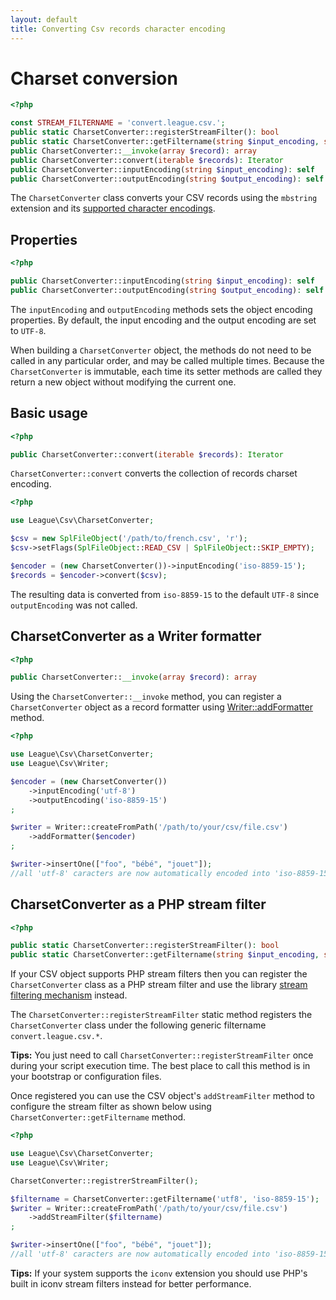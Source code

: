 ```yaml
---
layout: default
title: Converting Csv records character encoding
---
```


# Charset conversion

~~~php
<?php

const STREAM_FILTERNAME = 'convert.league.csv.';
public static CharsetConverter::registerStreamFilter(): bool
public static CharsetConverter::getFiltername(string $input_encoding, string $output_encoding): string
public CharsetConverter::__invoke(array $record): array
public CharsetConverter::convert(iterable $records): Iterator
public CharsetConverter::inputEncoding(string $input_encoding): self
public CharsetConverter::outputEncoding(string $output_encoding): self
~~~

The `CharsetConverter` class converts your CSV records using the `mbstring` extension and its [supported character encodings](http://php.net/manual/en/mbstring.supported-encodings.php).

## Properties

~~~php
<?php

public CharsetConverter::inputEncoding(string $input_encoding): self
public CharsetConverter::outputEncoding(string $output_encoding): self
~~~

The `inputEncoding` and `outputEncoding` methods sets the object encoding properties. By default, the input encoding and the output encoding are set to `UTF-8`.

When building a `CharsetConverter` object, the methods do not need to be called in any particular order, and may be called multiple times. Because the `CharsetConverter` is immutable, each time its setter methods are called they return a new object without modifying the current one.

## Basic usage

~~~php
<?php

public CharsetConverter::convert(iterable $records): Iterator
~~~

`CharsetConverter::convert` converts the collection of records charset encoding.

~~~php
<?php

use League\Csv\CharsetConverter;

$csv = new SplFileObject('/path/to/french.csv', 'r');
$csv->setFlags(SplFileObject::READ_CSV | SplFileObject::SKIP_EMPTY);

$encoder = (new CharsetConverter())->inputEncoding('iso-8859-15');
$records = $encoder->convert($csv);
~~~

The resulting data is converted from `iso-8859-15` to the default `UTF-8` since `outputEncoding` was not called.


## CharsetConverter as a Writer formatter

~~~php
<?php

public CharsetConverter::__invoke(array $record): array
~~~

Using the `CharsetConverter::__invoke` method, you can register a `CharsetConverter` object as a record formatter using [Writer::addFormatter](/9.0/writer/filtering/#record-formatter) method.

~~~php
<?php

use League\Csv\CharsetConverter;
use League\Csv\Writer;

$encoder = (new CharsetConverter())
    ->inputEncoding('utf-8')
    ->outputEncoding('iso-8859-15')
;

$writer = Writer::createFromPath('/path/to/your/csv/file.csv')
	->addFormatter($encoder)
;

$writer->insertOne(["foo", "bébé", "jouet"]);
//all 'utf-8' caracters are now automatically encoded into 'iso-8859-15' charset
~~~

## CharsetConverter as a PHP stream filter

~~~php
<?php

public static CharsetConverter::registerStreamFilter(): bool
public static CharsetConverter::getFiltername(string $input_encoding, string $output_encoding): string
~~~

If your CSV object supports PHP stream filters then you can register the `CharsetConverter` class as a PHP stream filter and use the library [stream filtering mechanism](/9.0/connections/filters/) instead.

The `CharsetConverter::registerStreamFilter` static method registers the `CharsetConverter` class under the following generic filtername `convert.league.csv.*`.

<p class="message-info"><strong>Tips:</strong> You just need to call <code>CharsetConverter::registerStreamFilter</code> once during your script execution time. The best place to call this method is in your bootstrap or configuration files.</p>


Once registered you can use the CSV object's `addStreamFilter` method to configure the stream filter as shown below using `CharsetConverter::getFiltername` method.

~~~php
<?php

use League\Csv\CharsetConverter;
use League\Csv\Writer;

CharsetConverter::registrerStreamFilter();

$filtername = CharsetConverter::getFiltername('utf8', 'iso-8859-15');
$writer = Writer::createFromPath('/path/to/your/csv/file.csv')
    ->addStreamFilter($filtername)
;

$writer->insertOne(["foo", "bébé", "jouet"]);
//all 'utf-8' caracters are now automatically encoded into 'iso-8859-15' charset
~~~

<p class="message-info"><strong>Tips:</strong> If your system supports the <code>iconv</code> extension you should use PHP's built in iconv stream filters instead for better performance.</p>
